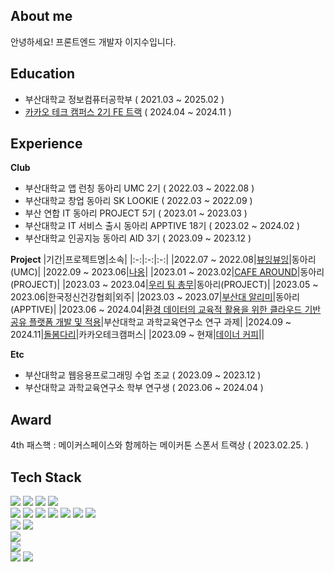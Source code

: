 ## About me
안녕하세요! 프론트엔드 개발자 이지수입니다. 

## Education
- 부산대학교 정보컴퓨터공학부 ( 2021.03 ~ 2025.02 )
- [카카오 테크 캠퍼스 2기 FE 트랙](https://www.kakaotechcampus.com/user/index.do) ( 2024.04 ~ 2024.11 )

## Experience
<b>Club</b>
- 부산대학교 앱 런칭 동아리 UMC 2기 ( 2022.03 ~ 2022.08 )   
- 부산대학교 창업 동아리 SK LOOKIE ( 2022.03 ~ 2022.09 )
- 부산 연합 IT 동아리 PROJECT 5기 ( 2023.01 ~ 2023.03 )
- 부산대학교 IT 서비스 출시 동아리 APPTIVE 18기 ( 2023.02 ~ 2024.02 )
- 부산대학교 인공지능 동아리 AID 3기 ( 2023.09 ~ 2023.12 )

<b>Project</b>
|기간|프로젝트명|소속|
|:-:|:-:|:-:|
|2022.07 ~ 2022.08|[뷰잉뷰잉](https://github.com/viewingviewing/front-end-codes)|동아리(UMC)|
|2022.09 ~ 2023.06|[나옹](https://github.com/dlwltn0430/Naong)|
|2023.01 ~ 2023.02|[CAFE AROUND](https://github.com/dlwltn0430/cafe-around-frontend)|동아리(PROJECT)|
|2023.03 ~ 2023.04|[우리 팀 총무](https://github.com/dlwltn0430/dutchpay-calculator)|동아리(PROJECT)|
|2023.05 ~ 2023.06|한국정신건강협회|외주|
|2023.03 ~ 2023.07|[부산대 알리미](https://github.com/ApptiveDev/apptive-18th-team4-frontend)|동아리(APPTIVE)|
|2023.06 ~ 2024.04|[환경 데이터의 교육적 활용을 위한 클라우드 기반 공유 플랫폼 개발 및 적용](https://github.com/EnvEduPNU/EnvEdu_Front)|부산대학교 과학교육연구소 연구 과제|
|2024.09 ~ 2024.11|[돌봄다리](https://github.com/kakao-tech-campus-2nd-step3/Team13_FE)|카카오테크캠퍼스|
|2023.09 ~ 현재|[데이너 커피](https://dayner.net/)||

<b>Etc</b>
- 부산대학교 웹응용프로그래밍 수업 조교 ( 2023.09 ~ 2023.12 )
- 부산대학교 과학교육연구소 학부 연구생 ( 2023.06 ~ 2024.04 )

## Award
4th 패스핵 : 메이커스페이스와 함께하는 메이커톤 스폰서 트랙상 ( 2023.02.25. )

## Tech Stack 
<img src="https://img.shields.io/badge/Python-3776AB?style=flat-square&logo=Python&logoColor=white"> <img src="https://img.shields.io/badge/C-A8B9CC?style=flat-square&logo=C&logoColor=white"> <img src="https://img.shields.io/badge/C++-00599C?style=flat-square&logo=C%2B%2B&logoColor=white"> <img src="https://img.shields.io/badge/Java-007396?style=flat-square&logo=Conda-Forge&logoColor=white"><br>
<img src="https://img.shields.io/badge/JavaScript-F7DF1E?style=flat-square&logo=JavaScript&logoColor=white"> <img src="https://img.shields.io/badge/React-61DAFB?style=flat-square&logo=React&logoColor=white"> <img src="https://img.shields.io/badge/Typescript-3178C6?style=flat-square&logo=Typescript&logoColor=white"> <img src="https://img.shields.io/badge/Sass-CC6699?style=flat-square&logo=Sass&logoColor=white"> <img src="https://img.shields.io/badge/Storybook-FF4785?style=flat-square&logo=storybook&logoColor=white"> <img src="https://img.shields.io/badge/-Chakra%20UI-319795?style=flat-square&logo=chakraui&logoColor=white"> <img src="https://img.shields.io/badge/React Query-FF4154?style=flat-square&logo=reactquery&logoColor=white"><br>
<img src="https://img.shields.io/badge/Node.js-339933?style=flat-square&logo=Node.js&logoColor=white"> <img src="https://img.shields.io/badge/php-777BB4?style=flat-square&logo=php&logoColor=white"><br>
<img src="https://img.shields.io/badge/Kotlin-7F52FF?style=flat-square&logo=Kotlin&logoColor=white"><br>
<img src="https://img.shields.io/badge/Firebase-FFCA28?style=flat-square&logo=Firebase&logoColor=white"><br>
<img src="https://img.shields.io/badge/PostgreSQL-4169E1?style=flat-square&logo=postgresql&logoColor=white"> <img src="https://img.shields.io/badge/MySQL-4479A1?style=flat-square&logo=mysql&logoColor=white"> 
